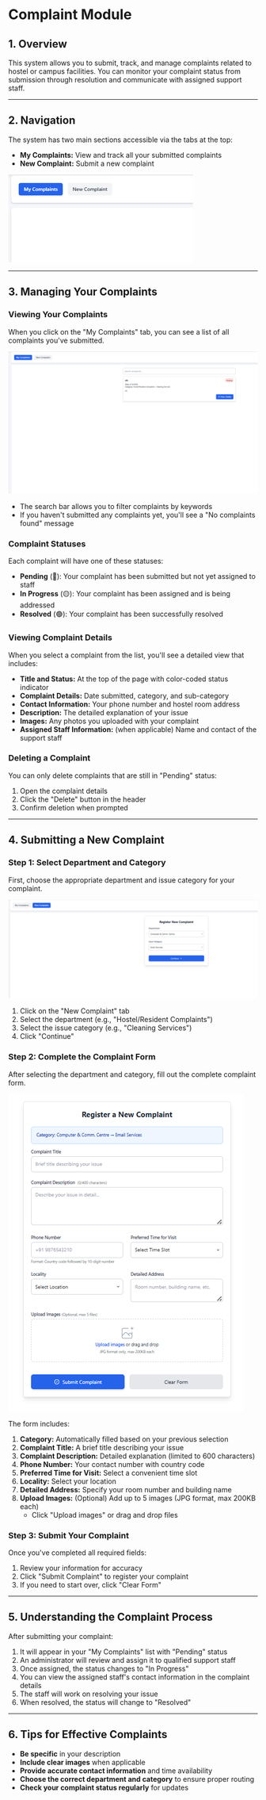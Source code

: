 # Complaint Module

## 1. Overview

This system allows you to submit, track, and manage complaints related to hostel or campus facilities. You can monitor your complaint status from submission through resolution and communicate with assigned support staff.

---

## 2. Navigation

The system has two main sections accessible via the tabs at the top:

- **My Complaints:** View and track all your submitted complaints
- **New Complaint:** Submit a new complaint

![Navigation Tabs](./images/navigation_tabs.png)

---

## 3. Managing Your Complaints

### Viewing Your Complaints

When you click on the "My Complaints" tab, you can see a list of all complaints you've submitted.

![My Complaints](./images/my_complaints.png)

- The search bar allows you to filter complaints by keywords
- If you haven't submitted any complaints yet, you'll see a "No complaints found" message

### Complaint Statuses

Each complaint will have one of these statuses:

- **Pending** (🔴): Your complaint has been submitted but not yet assigned to staff
- **In Progress** (🟡): Your complaint has been assigned and is being addressed
- **Resolved** (🟢): Your complaint has been successfully resolved

### Viewing Complaint Details

When you select a complaint from the list, you'll see a detailed view that includes:

- **Title and Status:** At the top of the page with color-coded status indicator
- **Complaint Details:** Date submitted, category, and sub-category
- **Contact Information:** Your phone number and hostel room address
- **Description:** The detailed explanation of your issue
- **Images:** Any photos you uploaded with your complaint
- **Assigned Staff Information:** (when applicable) Name and contact of the support staff

### Deleting a Complaint

You can only delete complaints that are still in "Pending" status:

1. Open the complaint details
2. Click the "Delete" button in the header
3. Confirm deletion when prompted

---

## 4. Submitting a New Complaint

### Step 1: Select Department and Category

First, choose the appropriate department and issue category for your complaint.

![Select Department and Category](./images/new_complaint_step1.png)

1. Click on the "New Complaint" tab
2. Select the department (e.g., "Hostel/Resident Complaints")
3. Select the issue category (e.g., "Cleaning Services")
4. Click "Continue"

### Step 2: Complete the Complaint Form

After selecting the department and category, fill out the complete complaint form.

![Complaint Form](./images/complaint_form.png)

The form includes:

1. **Category:** Automatically filled based on your previous selection
2. **Complaint Title:** A brief title describing your issue
3. **Complaint Description:** Detailed explanation (limited to 600 characters)
4. **Phone Number:** Your contact number with country code
5. **Preferred Time for Visit:** Select a convenient time slot
6. **Locality:** Select your location
7. **Detailed Address:** Specify your room number and building name
8. **Upload Images:** (Optional) Add up to 5 images (JPG format, max 200KB each)
   - Click "Upload images" or drag and drop files

### Step 3: Submit Your Complaint

Once you've completed all required fields:

1. Review your information for accuracy
2. Click "Submit Complaint" to register your complaint
3. If you need to start over, click "Clear Form"

---

## 5. Understanding the Complaint Process

After submitting your complaint:

1. It will appear in your "My Complaints" list with "Pending" status
2. An administrator will review and assign it to qualified support staff
3. Once assigned, the status changes to "In Progress"
4. You can view the assigned staff's contact information in the complaint details
5. The staff will work on resolving your issue
6. When resolved, the status will change to "Resolved"

---

## 6. Tips for Effective Complaints

- **Be specific** in your description
- **Include clear images** when applicable
- **Provide accurate contact information** and time availability
- **Choose the correct department and category** to ensure proper routing
- **Check your complaint status regularly** for updates
